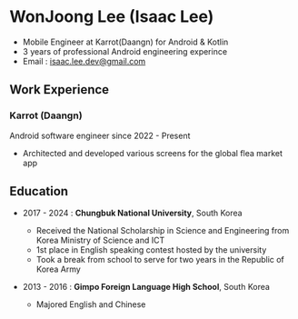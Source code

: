 # WonJoong Lee (Isaac Lee)
- Mobile Engineer at Karrot(Daangn) for Android & Kotlin
- 3 years of professional Android engineering experince
- Email : isaac.lee.dev@gmail.com

## Work Experience
### Karrot (Daangn)
Android software engineer since 2022 - Present
- Architected and developed various screens for the global flea market app

## Education
- 2017 - 2024 : **Chungbuk National University**, South Korea
   - Received the National Scholarship in Science and Engineering from Korea Ministry of Science and ICT
   - 1st place in English speaking contest hosted by the university
   - Took a break from school to serve for two years in the Republic of Korea Army

- 2013 - 2016 : **Gimpo Foreign Language High School**, South Korea
   - Majored English and Chinese
